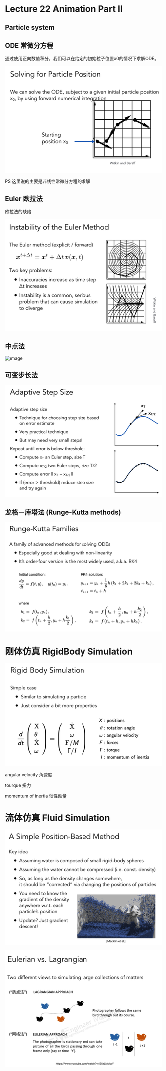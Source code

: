 # Lecture 22 Animation Part II

## Particle system

## ODE 常微分方程

通过使用正向数值积分，我们可以在给定的初始粒子位置x0的情况下求解ODE。

![image](https://raw.githubusercontent.com/lumixraku/NotesForGraphics/master/images/ode.jpg)

PS 这里说的主要是非线性常微分方程的求解


## Euler 欧拉法

欧拉法的缺陷

![image](https://raw.githubusercontent.com/lumixraku/NotesForGraphics/master/images/ode2.jpg)


## 中点法

![image](https://raw.githubusercontent.com/lumixraku/NotesForGraphics/master/images/ode4.jpg)

## 可变步长法
![image](https://raw.githubusercontent.com/lumixraku/NotesForGraphics/master/images/ode5.jpg)


## 龙格－库塔法 (Runge-Kutta methods)
![image](https://raw.githubusercontent.com/lumixraku/NotesForGraphics/master/images/ode6.jpg)


# 刚体仿真  RigidBody Simulation


![image](https://raw.githubusercontent.com/lumixraku/NotesForGraphics/master/images/rigid.jpg)

angular velocity 角速度

tourque 扭力

momentum of inertia 惯性动量


# 流体仿真 Fluid Simulation
![image](https://raw.githubusercontent.com/lumixraku/NotesForGraphics/master/images/fluid.jpg)


![image](https://raw.githubusercontent.com/lumixraku/NotesForGraphics/master/images/fluid2.jpg)
